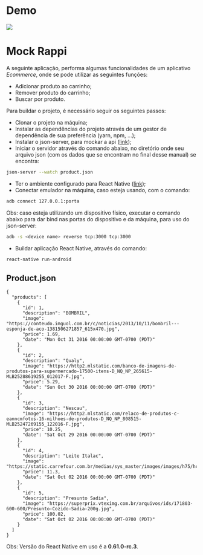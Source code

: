 # Demo

![](./src/assets/image/mo.gif)

# Mock Rappi

A seguinte aplicação, performa algumas funcionalidades de um aplicativo *Ecommerce*, onde se pode utilizar as seguintes funções:
- Adicionar produto ao carrinho;
- Remover produto do carrinho;
- Buscar por produto.

Para buildar o projeto, é necessário seguir os seguintes passos:
- Clonar o projeto na máquina;
- Instalar as dependências do projeto através de um gestor de dependência de sua preferência (yarn, npm, ...);
- Instalar o json-server, para mockar a api ([link](https://github.com/typicode/json-server));
- Iniciar o servidor através do comando abaixo, no diretório onde seu arquivo json (com os dados que se encontram no final desse manual) se encontra:
```sh
json-server --watch product.json
```
- Ter o ambiente configurado para React Native ([link](https://facebook.github.io/react-native/docs/getting-started));
- Conectar emulador na máquina, caso esteja usando, com o comando:
```sh
adb connect 127.0.0.1:porta
```
Obs: caso esteja utilizando um dispositivo físico, executar o comando abaixo para dar bind nas portas do dispositivo e da máquina, para uso do json-server:
```sh
adb -s <device name> reverse tcp:3000 tcp:3000
```
- Buildar aplicação React Native, através do comando:
```sh
react-native run-android
```

## Product.json
```
{
  "products": [
    {
      "id": 1,
      "description": "BOMBRIL",
      "image": "https://conteudo.imguol.com.br/c/noticias/2013/10/11/bombril---esponja-de-aco-1381506271857_615x470.jpg",
      "price": 1.69,
      "date": "Mon Oct 31 2016 00:00:00 GMT-0700 (PDT)"
    },
    {
      "id": 2,
      "description": "Qualy",
      "image": "https://http2.mlstatic.com/banco-de-imagens-de-produtos-para-supermercado-17500-itens-D_NQ_NP_265615-MLB25288619255_012017-F.jpg",
      "price": 5.29,
      "date": "Sun Oct 30 2016 00:00:00 GMT-0700 (PDT)"
    },
    {
      "id": 3,
      "description": "Nescau",
      "image": "https://http2.mlstatic.com/relaco-de-produtos-c-eanncmfotos-16-milhoes-de-produtos-D_NQ_NP_808515-MLB25247269155_122016-F.jpg",
      "price": 10.25,
      "date": "Sat Oct 29 2016 00:00:00 GMT-0700 (PDT)"
    },
    {
      "id": 4,
      "description": "Leite Italac",
      "image": "https://static.carrefour.com.br/medias/sys_master/images/images/h75/hcb/h00/h00/9688613912606.jpg",
      "price": 11.3,
      "date": "Sat Oct 02 2016 00:00:00 GMT-0700 (PDT)"
    },
    {
      "id": 5,
      "description": "Presunto Sadia",
      "image": "https://superprix.vteximg.com.br/arquivos/ids/171803-600-600/Presunto-Cozido-Sadia-200g.jpg",
      "price": 100.02,
      "date": "Sat Oct 02 2016 00:00:00 GMT-0700 (PDT)"
    }
  ]
}
```

Obs: Versão do React Native em uso é a  **0.61.0-rc.3**.


